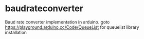 # baudrateconverter
Baud rate converter implementation in arduino.
goto  https://playground.arduino.cc/Code/QueueList for queuelist library installation
